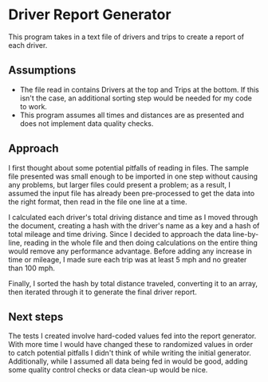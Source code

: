 # Driver Report Generator

This program takes in a text file of drivers and trips to create a report of each driver.

## Assumptions

- The file read in contains Drivers at the top and Trips at the bottom. If this isn't the case, an additional sorting step would be needed for my code to work.
- This program assumes all times and distances are as presented and does not implement data quality checks.

## Approach

I first thought about some potential pitfalls of reading in files. The sample file presented was small enough to be imported in one step without causing any problems, but larger files could present a problem; as a result, I assumed the input file has already been pre-processed to get the data into the right format, then read in the file one line at a time.

I calculated each driver's total driving distance and time as I moved through the document, creating a hash with the driver's name as a key and a hash of total mileage and time driving. Since I decided to approach the data line-by-line, reading in the whole file and then doing calculations on the entire thing would remove any performance advantage. Before adding any increase in time or mileage, I made sure each trip was at least 5 mph and no greater than 100 mph.

Finally, I sorted the hash by total distance traveled, converting it to an array, then iterated through it to generate the final driver report.

## Next steps

The tests I created involve hard-coded values fed into the report generator. With more time I would have changed these to randomized values in order to catch potential pitfalls I didn't think of while writing the initial generator. Additionally, while I assumed all data being fed in would be good, adding some quality control checks or data clean-up would be nice.